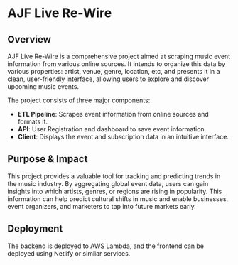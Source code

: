# AJF Live Re-Wire

## Overview

AJF Live Re-Wire is a comprehensive project aimed at scraping music event information from various online sources. It intends to organize this data by various properties: artist, venue, genre, location, etc, and presents it in a clean, user-friendly interface, allowing users to explore and discover upcoming music events.

The project consists of three major components:

- **ETL Pipeline**: Scrapes event information from online sources and formats it.
- **API**: User Registration and dashboard to save event information.
- **Client**: Displays the event and subscription data in an intuitive interface.

## Purpose & Impact

This project provides a valuable tool for tracking and predicting trends in the music industry. By aggregating global event data, users can gain insights into which artists, genres, or regions are rising in popularity. This information can help predict cultural shifts in music and enable businesses, event organizers, and marketers to tap into future markets early.

## Deployment

The backend is deployed to AWS Lambda, and the frontend can be deployed using Netlify or similar services.
